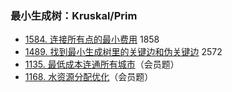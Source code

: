 ### 最小生成树：Kruskal/Prim

* [1584\. 连接所有点的最小费用](https://leetcode.cn/problems/min-cost-to-connect-all-points/) 1858
* [1489\. 找到最小生成树里的关键边和伪关键边](https://leetcode.cn/problems/find-critical-and-pseudo-critical-edges-in-minimum-spanning-tree/) 2572
* [1135\. 最低成本连通所有城市](https://leetcode.cn/problems/connecting-cities-with-minimum-cost/)（会员题）
* [1168\. 水资源分配优化](https://leetcode.cn/problems/optimize-water-distribution-in-a-village/)（会员题）
